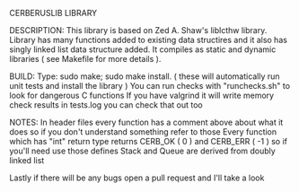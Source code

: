 CERBERUSLIB LIBRARY

DESCRIPTION:
This library is based on Zed A. Shaw's liblcthw library.
Library has many functions added to existing data structires and it also has singly linked list data structure added.
It compiles as static and dynamic libraries ( see Makefile for more details ).

BUILD:
Type: sudo make; sudo make install. ( these will automatically run unit tests and install the library )
You can run checks with "runchecks.sh" to look for dangerous C functions
If you have valgrind it will write memory check results in tests.log you can check that out too

NOTES:
In header files every function has a comment above about what it does so if you don't understand something refer to those
Every function which has "int" return type returns CERB_OK ( 0 ) and CERB_ERR ( -1 ) so if you'll need use those defines
Stack and Queue are derived from doubly linked list

Lastly if there will be any bugs open a pull request and I'll take a look